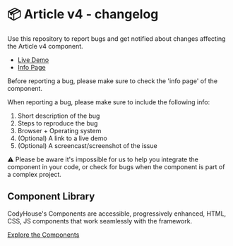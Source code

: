 # 📦 Article v4 - changelog

Use this repository to report bugs and get notified about changes affecting the Article v4 component.

- [Live Demo](https://codyhouse.co/ds/components/app/article-v4)
- [Info Page](https://codyhouse.co/ds/components/info/article-v4)

Before reporting a bug, please make sure to check the 'info page' of the component. 

When reporting a bug, please make sure to include the following info:

1. Short description of the bug
2. Steps to reproduce the bug
3. Browser + Operating system
4. (Optional) A link to a live demo
5. (Optional) A screencast/screenshot of the issue

⚠️ Please be aware it's impossible for us to help you integrate the component in your code, or check for bugs when the component is part of a complex project.

## Component Library

CodyHouse's Components are accessible, progressively enhanced, HTML, CSS, JS components that work seamlessly with the framework.

[Explore the Components](https://codyhouse.co/ds/components)
